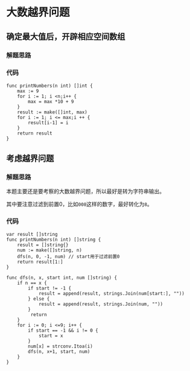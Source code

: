 # 大数越界问题
## 确定最大值后，开辟相应空间数组
### 解题思路
### 代码
```golang
func printNumbers(n int) []int {
	max := 9
	for i := 1; i <n;i++ {
		max = max *10 + 9
	}
	result := make([]int, max)
	for i := 1; i <= max;i ++ {
		result[i-1] = i
	}
	return result
}
```
## 考虑越界问题
### 解题思路
本题主要还是要考察的大数越界问题，所以最好是转为字符串输出。

其中要注意过滤到前置0，比如``008``这样的数字，最好转化为``8``。
### 代码
```golang
var result []string
func printNumbers(n int) []string {
	result = []string{}
	num := make([]string, n)
	dfs(n, 0, -1, num) // start用于过滤前置0
	return result[1:]
}

func dfs(n, x, start int, num []string) {
	if n == x {
		if start != -1 {
			result = append(result, strings.Join(num[start:], ""))
		} else {
			result = append(result, strings.Join(num, ""))
		}
		 return
	}
	for i := 0; i <=9; i++ {
		if start == -1 && i != 0 {
			start = x
		}
		num[x] = strconv.Itoa(i)
		dfs(n, x+1, start, num)
	}
}
```